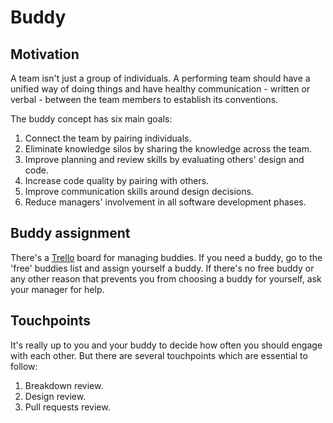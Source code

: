 
# Buddy

## Motivation
A team isn't just a group of individuals. A performing team should have a unified way of doing things and have healthy communication - written or verbal - between the team members to establish its conventions.

The buddy concept has six main goals:
1. Connect the team by pairing individuals.
2. Eliminate knowledge silos by sharing the knowledge across the team.
3. Improve planning and review skills by evaluating others' design and code.
4. Increase code quality by pairing with others.
5. Improve communication skills around design decisions.
6. Reduce managers' involvement in all software development phases.

## Buddy assignment
There's a [Trello](https://trello.com/b/9Z4PRP4R) board for managing buddies.
If you need a buddy, go to the 'free' buddies list and assign yourself a buddy. If there's no free buddy or any other reason that prevents you from choosing a buddy for yourself, ask your manager for help.

## Touchpoints
It's really up to you and your buddy to decide how often you should engage with each other. But there are several touchpoints which are essential to follow:
1. Breakdown review.
2. Design review.
3. Pull requests review.
